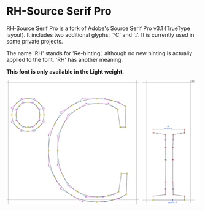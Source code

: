# RH-Source Serif Pro

RH-Source Serif Pro is a fork of Adobe's Source Serif Pro v3.1 (TrueType layout). It includes two additional glyphs: '℃' and 'ɪ'. It is currently used in some private projects.

The name 'RH' stands for 'Re-hinting', although no new hinting is actually applied to the font. 'RH' has another meaning.

**This font is only available in the Light weight.**

![](1.png)
